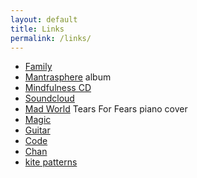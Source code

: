 ```yaml
---
layout: default
title: Links
permalink: /links/
---
```


- [Family](http://family.carrollonline.uk)
- [Mantrasphere](https://mantrasphere.co.uk) album  
- [Mindfulness CD](https://mantrasphere.co.uk/pages/mindfulness-cd.html)
- [Soundcloud](https://soundcloud.com/mantrasphere/)  
- [Mad World](https://youtu.be/sSgvBhZ2-Us) Tears For Fears piano cover  
- [Magic](http://hugle.co.uk)
- [Guitar](http://guitar.hugle.co.uk)
- [Code](https://bitbucket.org/psaikido)
- [Chan](https://westernchanfellowship.org)
- [kite patterns](https://club38.carrollonline.uk/pattern-index.html)
